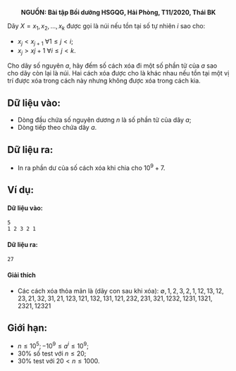 **<center>NGUỒN: Bài tập Bồi dưỡng HSGQG, Hải Phòng, T11/2020, Thái BK</center>**

Dãy $X = x_1, x_2, …, x_k$ được gọi là núi nếu tồn tại số tự nhiên $i$ sao cho:
- $x_j < x_{j+1}\ ∀1 ≤ j < i$;
- $x_j > x{j+1}\ ∀i ≤ j < k$.

Cho dãy số nguyên $a$, hãy đếm số cách xóa đi một số phần tử của $a$ sao cho dãy còn lại là núi. Hai cách xóa được cho là khác nhau nếu tồn tại một vị trí được xóa trong cách này nhưng không được xóa trong cách kia.

## Dữ liệu vào:
- Dòng đầu chứa số nguyên dương $n$ là số phần tử của dãy $a$;
- Dòng tiếp theo chứa dãy $a$.

## Dữ liệu ra:
- In ra phần dư của số cách xóa khi chia cho $10^9 + 7$.

## Ví dụ:
#### Dữ liệu vào:
```
5
1 2 3 2 1
```

#### Dữ liệu ra:
```
27
```

#### Giải thích
- Các cách xóa thỏa mãn là (dãy con sau khi xóa): $∅, 1, 2, 3, 2, 1, 12, 13, 12, 23, 21, 32, 31, 21, 123, 121, 132, 131, 121, 232, 231, 321, 1232, 1231, 1321, 2321, 12321$

## Giới hạn:
- $n ≤ 10^5; −10^9 ≤ a^i ≤ 10^9$;
- $30\%$ số test với $n ≤ 20$;
- $30\%$ test với $20 < n ≤ 1000$.